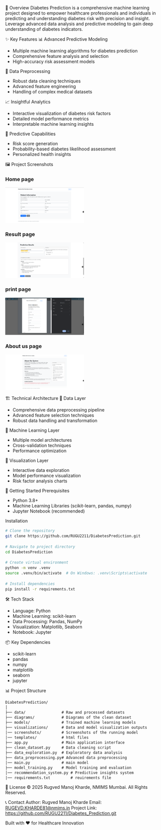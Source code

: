 🌟 Overview
Diabetes Prediction is a comprehensive machine learning project designed to empower healthcare professionals and individuals in predicting and understanding diabetes risk with precision and insight. Leverage advanced data analysis and predictive modeling to gain deep understanding of diabetes indicators.

✨ Key Features
📊 Advanced Predictive Modeling
- Multiple machine learning algorithms for diabetes prediction
- Comprehensive feature analysis and selection
- High-accuracy risk assessment models

🔬 Data Preprocessing
- Robust data cleaning techniques
- Advanced feature engineering
- Handling of complex medical datasets

📈 Insightful Analytics
- Interactive visualization of diabetes risk factors
- Detailed model performance metrics
- Interpretable machine learning insights

🧬 Predictive Capabilities
- Risk score generation
- Probability-based diabetes likelihood assessment
- Personalized health insights

🖼️ Project Screenshots

### Home page
<img src="screenshots/home_page.png" width="250" alt="home page">

### Result page
<img src="screenshots/result_page.png" width="250" alt="result page">

### print page
<img src="screenshots/print_result.png" width="250" alt="print page">

### About us page
<img src="screenshots/about_us.png" width="250" alt="about-us page">


🏗️ Technical Architecture
🔹 Data Layer
- Comprehensive data preprocessing pipeline
- Advanced feature selection techniques
- Robust data handling and transformation

🔹 Machine Learning Layer
- Multiple model architectures
- Cross-validation techniques
- Performance optimization

🔹 Visualization Layer
- Interactive data exploration
- Model performance visualization
- Risk factor analysis charts

🚀 Getting Started
Prerequisites
- Python 3.8+
- Machine Learning Libraries (scikit-learn, pandas, numpy)
- Jupyter Notebook (recommended)

Installation
```bash
# Clone the repository
git clone https://github.com/RUGU2211/DiabetesPrediction.git

# Navigate to project directory
cd DiabetesPrediction

# Create virtual environment
python -m venv .venv
source .venv/bin/activate  # On Windows: .venv\Scripts\activate

# Install dependencies
pip install -r requirements.txt
```

🛠️ Tech Stack
- Language: Python
- Machine Learning: scikit-learn
- Data Processing: Pandas, NumPy
- Visualization: Matplotlib, Seaborn
- Notebook: Jupyter

📦 Key Dependencies
- scikit-learn
- pandas
- numpy
- matplotlib
- seaborn
- jupyter

📊 Project Structure
```
DiabetesPrediction/
│
├── data/                # Raw and processed datasets
├── diagrams/            # Diagrams of the clean dataset
├── models/              # Trained machine learning models
├── visualizations/      # Data and model visualization outputs
│── screenshots/         # Screenshots of the running model
│── templates/           # html files
├── app.py               # Main application interface
├── clean_dataset.py     # Data cleaning script
├── data_exploration.py  # Exploratory data analysis
├── data_preprocessing.py# Advanced data preprocessing
│── main.py              # main model
├── model_training.py    # Model training and evaluation
│── recommendation_system.py # Predictive insights system
|── requirements.txt         # reuirements file
```


📄 License
© 2025 Rugved Manoj Kharde, NMIMS Mumbai. All Rights Reserved.

📞 Contact
Author: Rugved Manoj Kharde
Email: RUGEVD.KHARDE81@nmims.in
Project Link: https://github.com/RUGU2211/Diabetes_Prediction.git

Built with ❤️ for Healthcare Innovation
